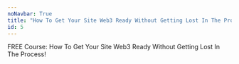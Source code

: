 ```yaml
---
noNavbar: True
title: "How To Get Your Site Web3 Ready Without Getting Lost In The Process!"
id: 5
---
```

FREE Course: How To Get Your Site Web3 Ready Without Getting Lost In The Process!
